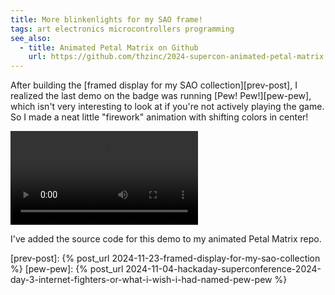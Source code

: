 ```yaml
---
title: More blinkenlights for my SAO frame!
tags: art electronics microcontrollers programming
see_also:
  - title: Animated Petal Matrix on Github
    url: https://github.com/thzinc/2024-supercon-animated-petal-matrix
---
```


After building the [framed display for my SAO collection][prev-post], I realized the last demo on the badge was running [Pew! Pew!][pew-pew], which isn't very interesting to look at if you're not actively playing the game. So I made a neat little "firework" animation with shifting colors in center!

<video alt="Video showing Petal Matrix display with bursts of light emitting from the center of display, trailing outward in a curve; the center of the display rotates through the rainbow from warm to cool hues" controls>
  <source src="/assets/fireworks.mp4" type="video/mp4">
  Your browser does not support the video tag.
</video>

I've added the source code for this demo to my animated Petal Matrix repo.

[prev-post]: {% post_url 2024-11-23-framed-display-for-my-sao-collection %}
[pew-pew]: {% post_url 2024-11-04-hackaday-superconference-2024-day-3-internet-fighters-or-what-i-wish-i-had-named-pew-pew %}
